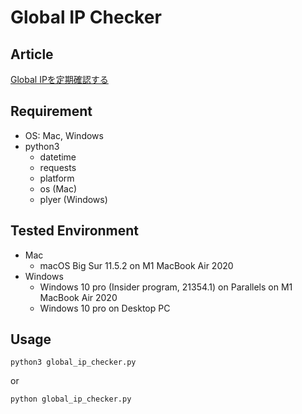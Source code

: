 # Global IP Checker

## Article

[Global IPを定期確認する](https://keitasumiya.net/blog/2021/global_ip_checker/)



## Requirement

- OS: Mac, Windows
- python3
  - datetime
  - requests
  - platform
  - os (Mac)
  - plyer (Windows)



## Tested Environment

- Mac
  - macOS Big Sur 11.5.2 on M1 MacBook Air 2020
- Windows
  - Windows 10 pro (Insider program, 21354.1) on Parallels on M1 MacBook Air 2020
  - Windows 10 pro on Desktop PC 



## Usage

```shell
python3 global_ip_checker.py
```

or

```shell
python global_ip_checker.py
```

